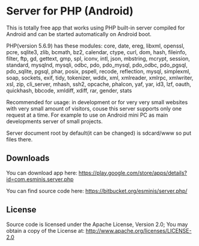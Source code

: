 # Server for PHP (Android) #

This is totally free app that works using PHP built-in server compiled for Android and can be started automatically on Android boot.

PHP(version 5.6.9) has these modules: core, date, ereg, libxml, openssl, pcre, sqlite3, zlib, bcmath, bz2, calendar, ctype, curl, dom, hash, fileinfo, filter, ftp, gd, gettext, gmp, spl, iconv, intl, json, mbstring, mcrypt, session, standard, mysqlnd, mysqli, odbc, pdo, pdo_mysql, pdo_odbc, pdo_pgsql, pdo_sqlite, pgsql, phar, posix, pspell, recode, reflection, mysql, simplexml, soap, sockets, exif, tidy, tokenizer, wddx, xml, xmlreader, xmlrpc, xmlwriter, xsl, zip, cli_server, mhash, ssh2, opcache, phalcon, yaf, yar, id3, lzf, oauth, quickhash, bbcode, xmldiff, xdiff, rar, gender, stats

Recommended for usage: in development or for very very small websites with very small amount of visitors, couse this server supports only one request at a time. For example to use on Android mini PC as main developments server of small projects.

Server document root by default(it can be changed) is sdcard/www so put files there.

## Downloads ##

You can download app here: https://play.google.com/store/apps/details?id=com.esminis.server.php

You can find source code here: https://bitbucket.org/esminis/server.php/

## License ##

Source code is licensed under the Apache License, Version 2.0; You may obtain a copy of the License at: http://www.apache.org/licenses/LICENSE-2.0